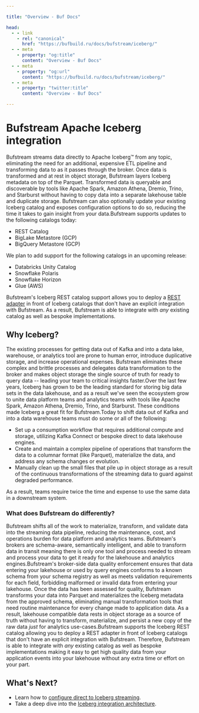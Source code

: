 ```yaml
---

title: "Overview - Buf Docs"

head:
  - - link
    - rel: "canonical"
      href: "https://bufbuild.ru/docs/bufstream/iceberg/"
  - - meta
    - property: "og:title"
      content: "Overview - Buf Docs"
  - - meta
    - property: "og:url"
      content: "https://bufbuild.ru/docs/bufstream/iceberg/"
  - - meta
    - property: "twitter:title"
      content: "Overview - Buf Docs"

---
```


# Bufstream Apache Iceberg integration

Bufstream streams data directly to Apache Iceberg™ from any topic, eliminating the need for an additional, expensive ETL pipeline and transforming data to as it passes through the broker. Once data is transformed and at rest in object storage, Bufstream layers Iceberg metadata on top of the Parquet. Transformed data is queryable and discoverable by tools like Apache Spark, Amazon Athena, Dremio, Trino, and Starburst without having to copy data into a separate lakehouse table and duplicate storage. Bufstream can also optionally update your existing Iceberg catalog and exposes configuration options to do so, reducing the time it takes to gain insight from your data.Bufstream supports updates to the following catalogs today:

- REST Catalog
- BigLake Metastore (GCP)
- BigQuery Metastore (GCP)

We plan to add support for the following catalogs in an upcoming release:

- Databricks Unity Catalog
- Snowflake Polaris
- Snowflake Horizon
- Glue (AWS)

Bufstream's Iceberg REST catalog support allows you to deploy a [REST adapter](https://hub.docker.com/r/tabulario/iceberg-rest) in front of Iceberg catalogs that don't have an explicit integration with Bufstream. As a result, Bufstream is able to integrate with _any_ existing catalog as well as bespoke implementations.

## Why Iceberg?

The existing processes for getting data out of Kafka and into a data lake, warehouse, or analytics tool are prone to human error, introduce duplicative storage, and increase operational expenses. Bufstream eliminates these complex and brittle processes and delegates data transformation to the broker and makes object storage the single source of truth for ready to query data -- leading your team to critical insights faster.Over the last few years, Iceberg has grown to be the leading standard for storing big data sets in the data lakehouse, and as a result we've seen the ecosystem grow to unite data platform teams and analytics teams with tools like Apache Spark, Amazon Athena, Dremio, Trino, and Starburst. These conditions made Iceberg a great fit for Bufstream.Today to shift data out of Kafka and into a data warehouse teams must do some or all of the following:

- Set up a consumption workflow that requires additional compute and storage, utilizing Kafka Connect or bespoke direct to data lakehouse engines.
- Create and maintain a complex pipeline of operations that transform the data to a columnar format (like Parquet), materialize the data, and address any schema changes or evolution.
- Manually clean up the small files that pile up in object storage as a result of the continuous transformations of the streaming data to guard against degraded performance.

As a result, teams require twice the time and expense to use the same data in a downstream system.

### What does Bufstream do differently?

Bufstream shifts all of the work to materialize, transform, and validate data into the streaming data pipeline, reducing the maintenance, cost, and operations burden for data platform and analytics teams. Bufstream's brokers are schema-aware, semantically intelligent, and able to transform data in transit meaning there is only one tool and process needed to stream and process your data to get it ready for the lakehouse and analytics engines.Bufstream's broker-side data quality enforcement ensures that data entering your lakehouse or used by query engines conforms to a known schema from your schema registry as well as meets validation requirements for each field, forbidding malformed or invalid data from entering your lakehouse. Once the data has been assessed for quality, Bufstream transforms your data into Parquet and materializes the Iceberg metadata from the approved schema, eliminating manual transformation tools that need routine maintenance for every change made to application data. As a result, lakehouse compatible data rests in object storage as a source of truth without having to transform, materialize, and persist a new copy of the raw data _just_ for analytics use-cases.Bufstream supports the Iceberg REST catalog allowing you to deploy a REST adapter in front of Iceberg catalogs that don't have an explicit integration with Bufstream. Therefore, Bufstream is able to integrate with _any_ existing catalog as well as bespoke implementations making it easy to get high quality data from your application events into your lakehouse without any extra time or effort on your part.

## What's Next?

- Learn how to [configure direct to Iceberg streaming](configuration/).
- Take a deep dive into the [Iceberg integration architecture](reference/).
